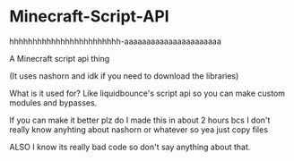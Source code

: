 # Minecraft-Script-API
hhhhhhhhhhhhhhhhhhhhhhhh-aaaaaaaaaaaaaaaaaaaaaa

A Minecraft script api thing

(It uses nashorn and idk if you need to download the libraries)

What is it used for? Like liquidbounce's script api so you can make custom modules and bypasses.

If you can make it better plz do I made this in about 2 hours bcs I don't really know anyhting about nashorn or whatever
so yea just copy files

ALSO I know its really bad code so don't say anything about that.

